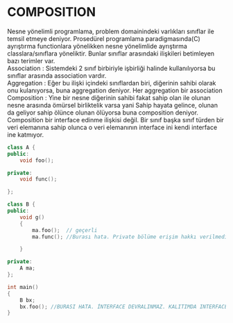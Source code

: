 # COMPOSITION
Nesne yönelimli programlama, problem domainindeki varlıkları sınıflar ile temsil etmeye deniyor.
Prosedürel programlama paradigmasında(C) ayrıştırma functionlara yönelikken nesne yönelimlide ayrıştırma classlara/sınıflara yöneliktir. 
Bunlar sınıflar arasındaki ilişkileri betimleyen bazı terimler var.  
Association : Sistemdeki 2 sınıf birbiriyle işbirliği halinde kullanılıyorsa bu sınıflar arasında association vardır.  
Aggregation : Eğer bu ilişki içindeki sınıflardan biri, diğerinin sahibi olarak onu kulanıyorsa, buna aggregation deniyor. Her aggregation bir association
Composition : Yine bir nesne diğerinin sahibi fakat sahip olan ile olunan nesne arasında ömürsel birliktelik varsa yani Sahip hayata gelince, 
olunan da geliyor sahip ölünce olunan ölüyorsa buna composition deniyor. Composition bir interface edinme ilişkisi değil. Bir sınıf başka sınıf türden 
bir veri elemanına sahip olunca o veri elemanının interface ini kendi interface ine katmıyor.
```cpp
class A {
public:
    void foo();

private:
    void func();

};

class B {
public:
    void g()
    {
        ma.foo();  // geçerli
        ma.func(); //Burası hata. Private bölüme erişim hakkı verilmedi

    }

private:
    A ma;
};

int main()
{
    B bx;
    bx.foo(); //BURASI HATA. İNTERFACE DEVRALINMAZ. KALITIMDA INTERFACE DEVRALINIR.
}
```
